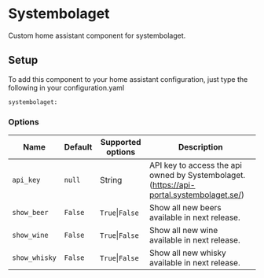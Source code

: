 # Systembolaget
Custom home assistant component for systembolaget.

## Setup
To add this component to your home assistant configuration, just type the following in your configuration.yaml

`systembolaget:`

### Options

|Name            |Default       |Supported options                                 |Description                                                                                                                                                                                                                                                                                                                                    |
| -------------- | ------------ | ------------------------------------------------ | --------------------------------------------------------------------------------------------------------------------------------------------------------------------------------------------------------------------------------------------------------------------------------------------------------------------------------------------- |
|`api_key`       |`null`        |String                                            |API key to access the api owned by Systembolaget. (https://api-portal.systembolaget.se/)
|`show_beer`     |`False`       |`True`\|`False`                                   |Show all new beers available in next release.
|`show_wine`     |`False`       |`True`\|`False`                                   |Show all new wine available in next release.
|`show_whisky`   |`False`       |`True`\|`False`                                   |Show all new whisky available in next release.

